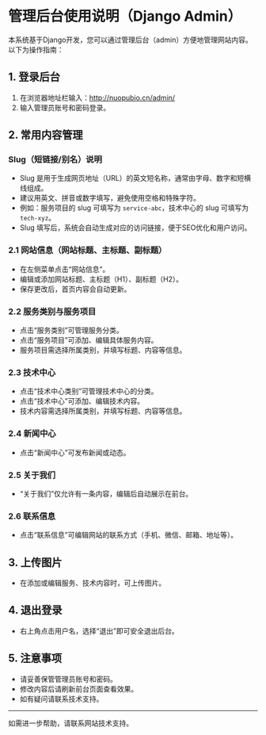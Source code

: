 # 管理后台使用说明（Django Admin）

本系统基于Django开发，您可以通过管理后台（admin）方便地管理网站内容。以下为操作指南：

## 1. 登录后台
1. 在浏览器地址栏输入：http://nuopubio.cn/admin/
2. 输入管理员账号和密码登录。

## 2. 常用内容管理

### Slug（短链接/别名）说明
- Slug 是用于生成网页地址（URL）的英文短名称，通常由字母、数字和短横线组成。
- 建议用英文、拼音或数字填写，避免使用空格和特殊字符。
- 例如：服务项目的 slug 可填写为 `service-abc`，技术中心的 slug 可填写为 `tech-xyz`。
- Slug 填写后，系统会自动生成对应的访问链接，便于SEO优化和用户访问。

### 2.1 网站信息（网站标题、主标题、副标题）
- 在左侧菜单点击“网站信息”。
- 编辑或添加网站标题、主标题（H1）、副标题（H2）。
- 保存更改后，首页内容会自动更新。

### 2.2 服务类别与服务项目
- 点击“服务类别”可管理服务分类。
- 点击“服务项目”可添加、编辑具体服务内容。
- 服务项目需选择所属类别，并填写标题、内容等信息。

### 2.3 技术中心
- 点击“技术中心类别”可管理技术中心的分类。
- 点击“技术中心”可添加、编辑技术内容。
- 技术内容需选择所属类别，并填写标题、内容等信息。

### 2.4 新闻中心
- 点击“新闻中心”可发布新闻或动态。

### 2.5 关于我们
- “关于我们”仅允许有一条内容，编辑后自动展示在前台。

### 2.6 联系信息
- 点击“联系信息”可编辑网站的联系方式（手机、微信、邮箱、地址等）。

## 3. 上传图片
- 在添加或编辑服务、技术内容时，可上传图片。

## 4. 退出登录
- 右上角点击用户名，选择“退出”即可安全退出后台。

## 5. 注意事项
- 请妥善保管管理员账号和密码。
- 修改内容后请刷新前台页面查看效果。
- 如有疑问请联系技术支持。

---
如需进一步帮助，请联系网站技术支持。
